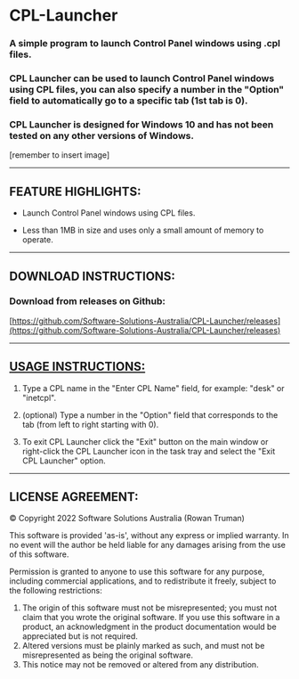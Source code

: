 # CPL-Launcher

### A simple program to launch Control Panel windows using .cpl files. 

### CPL Launcher can be used to launch Control Panel windows using CPL files, you can also specify a number in the "Option" field to automatically go to a specific tab (1st tab is 0).

### CPL Launcher is designed for Windows 10 and has not been tested on any other versions of Windows.

[remember to insert image]

***

## FEATURE HIGHLIGHTS:

* Launch Control Panel windows using CPL files.

* Less than 1MB in size and uses only a small amount of memory to operate.

***

## DOWNLOAD INSTRUCTIONS:

### Download from releases on Github: 
[https://github.com/Software-Solutions-Australia/CPL-Launcher/releases](https://github.com/Software-Solutions-Australia/CPL-Launcher/releases)

***

## [USAGE INSTRUCTIONS:](https://github.com/Software-Solutions-Australia/CPL-Launcher/wiki)

1. Type a CPL name in the "Enter CPL Name" field, for example: "desk" or "inetcpl".

2. (optional) Type a number in the "Option" field that corresponds to the tab (from left to right starting with 0).

3. To exit CPL Launcher click the "Exit" button on the main window or right-click the CPL Launcher icon in the task tray and select the "Exit CPL Launcher" option.

***

## LICENSE AGREEMENT:

© Copyright 2022 Software Solutions Australia (Rowan Truman)

This software is provided 'as-is', without any express or implied warranty. In no event will the author be held liable for any damages arising from the use of this software.

Permission is granted to anyone to use this software for any purpose, including commercial applications, and to redistribute it freely, subject to the following restrictions:

1. The origin of this software must not be misrepresented; you must not claim that you wrote the original software.
   If you use this software in a product, an acknowledgment in the product documentation would be appreciated but is not required.
2. Altered versions must be plainly marked as such, and must not be misrepresented as being the original software.
3. This notice may not be removed or altered from any distribution.
